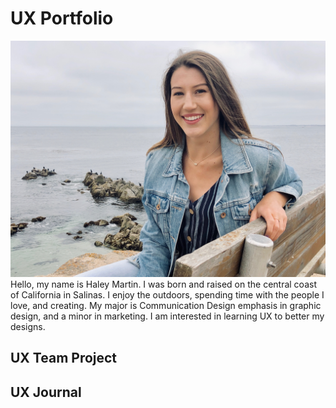 # UX Portfolio
![photo of Haley Martin](https://github.com/UsabilityEngineering/uxportfolio-hmartin3/blob/master/assets/me.jpg)
Hello, my name is Haley Martin. I was born and raised on the central coast of California in Salinas. I enjoy the outdoors, spending time with the people I love, and creating. My major is Communication Design emphasis in graphic design, and a minor in marketing. I am interested in learning UX to better my designs.
## UX Team Project


## UX Journal

